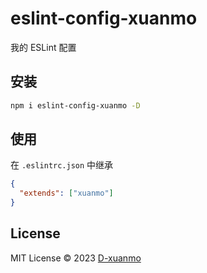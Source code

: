 # eslint-config-xuanmo

我的 ESLint 配置

## 安装

```bash
npm i eslint-config-xuanmo -D
```

## 使用

在 `.eslintrc.json` 中继承

```json
{
  "extends": ["xuanmo"]
}
```

## License

MIT License © 2023 [D-xuanmo](https://github.com/D-xuanmo)
